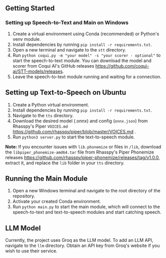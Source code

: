 ## Getting Started

### Setting up Speech-to-Text and Main on Windows

1. Create a virtual environment using Conda (recommended) or Python's venv module.
2. Install dependencies by running `pip install -r requirements.txt`.
3. Open a new terminal and navigate to the `stt` directory.
4. Run `python coqui.py -m "your model" -s "your scorer - optional"` to start the speech-to-text module. You can download the model and scorer from Coqui AI's GitHub releases https://github.com/coqui-ai/STT-models/releases.
5. Leave the speech-to-text module running and waiting for a connection.


## Setting up Text-to-Speech on Ubuntu

1. Create a Python virtual environment.
2. Install dependencies by running `pip install -r requirements.txt`.
3. Navigate to the `tts` directory.
4. Download the desired model (.onnx) and config (`onnx.json`) from Rhasspy's Piper `VOICES.md` https://github.com/rhasspy/piper/blob/master/VOICES.md .
5. Run `python3 server.py` to start the text-to-speech module.


**Note:** If you encounter issues with `lib.phonemize` or files in `/lib`, download the `libpiper_phonemize-amd64.tar` file from Rhasspy's Piper Phonemize releases https://github.com/rhasspy/piper-phonemize/releases/tag/v1.0.0, extract it, and replace the `lib` folder in your `tts` directory.


## Running the Main Module

1. Open a new Windows terminal and navigate to the root directory of the repository.
2. Activate your created Conda environment.
3. Run `python main.py` to start the main module, which will connect to the speech-to-text and text-to-speech modules and start catching speech.


## LLM Model

Currently, the project uses Groq as the LLM model. To add an LLM API, navigate to the `llm` directory. Obtain an API key from Groq's website if you wish to use their service.


